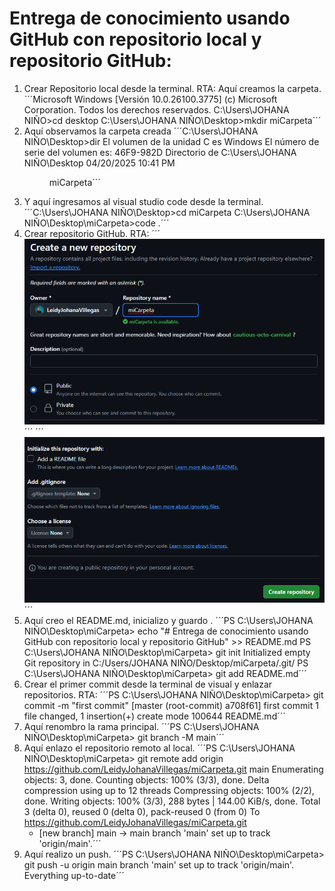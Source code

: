 # Entrega de conocimiento usando GitHub con repositorio local y repositorio GitHub:

1. Crear Repositorio local desde la terminal.
RTA: Aquí creamos la carpeta.
 ´´´Microsoft Windows [Versión 10.0.26100.3775]
    (c) Microsoft Corporation. Todos los derechos reservados.
    C:\Users\JOHANA NIÑO>cd desktop
    C:\Users\JOHANA NIÑO\Desktop>mkdir miCarpeta´´´
2. Aquí observamos la carpeta creada
 ´´´C:\Users\JOHANA NIÑO\Desktop>dir
     El volumen de la unidad C es Windows
     El número de serie del volumen es: 46F9-982D
   Directorio de C:\Users\JOHANA NIÑO\Desktop
    04/20/2025  10:41 PM    <DIR>          miCarpeta´´´
3. Y aquí ingresamos al visual  studio code desde la terminal.
 ´´´C:\Users\JOHANA NIÑO\Desktop>cd miCarpeta
    C:\Users\JOHANA NIÑO\Desktop\miCarpeta>code .´´´
4. Crear repositorio GitHub.
    RTA:
 ´´´![imagen de como cree el repositorio en gitHub](img/git1.png)´´´
 ´´´![imagen de como cree el repositorio en gitHub](img/git2.png)´´´
5. Aquí creo el README.md, inicializo y guardo .
 ´´´PS C:\Users\JOHANA NIÑO\Desktop\miCarpeta> echo "# Entrega de conocimiento usando GitHub con repositorio local y repositorio GitHub" >> README.md
    PS C:\Users\JOHANA NIÑO\Desktop\miCarpeta> git init
    Initialized empty Git repository in C:/Users/JOHANA NIÑO/Desktop/miCarpeta/.git/
    PS C:\Users\JOHANA NIÑO\Desktop\miCarpeta> git add README.md´´´
6. Crear el primer commit desde la terminal de visual y enlazar repositorios.
RTA:
 ´´´PS C:\Users\JOHANA NIÑO\Desktop\miCarpeta> git commit -m "first commit"
    [master (root-commit) a708f61] first commit
     1 file changed, 1 insertion(+)
     create mode 100644 README.md´´´
7. Aquí renombro la rama principal.
 ´´´PS C:\Users\JOHANA NIÑO\Desktop\miCarpeta> git branch -M main´´´
8. Aquí enlazo el repositorio remoto al local.
 ´´´PS C:\Users\JOHANA NIÑO\Desktop\miCarpeta> git remote add origin https://github.com/LeidyJohanaVillegas/miCarpeta.git
   main
    Enumerating objects: 3, done.
    Counting objects: 100% (3/3), done.
    Delta compression using up to 12 threads
    Compressing objects: 100% (2/2), done.
    Writing objects: 100% (3/3), 288 bytes | 144.00 KiB/s, done.
    Total 3 (delta 0), reused 0 (delta 0), pack-reused 0 (from 0)
    To https://github.com/LeidyJohanaVillegas/miCarpeta.git
     * [new branch]      main -> main
    branch 'main' set up to track 'origin/main'.´´´
  9. Aquí realizo un push.
 ´´´PS C:\Users\JOHANA NIÑO\Desktop\miCarpeta> git push -u origin main
    branch 'main' set up to track 'origin/main'.
    Everything up-to-date´´´

